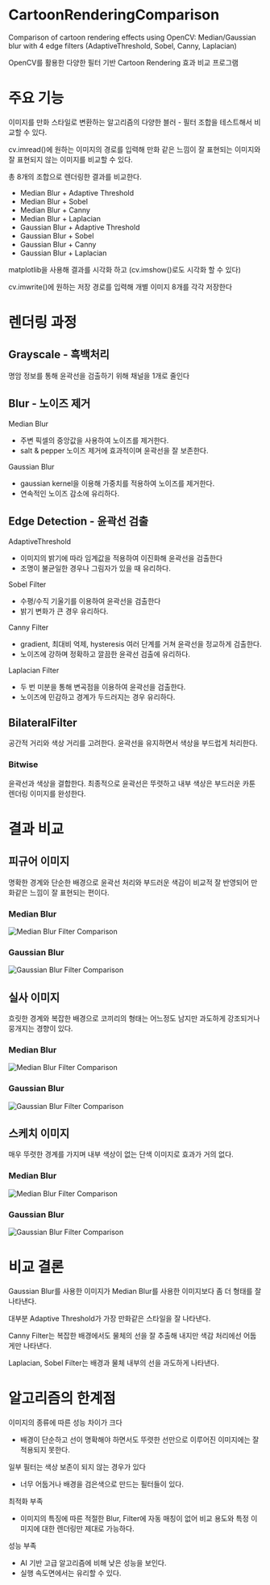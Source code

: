 # CartoonRenderingComparison
Comparison of cartoon rendering effects using OpenCV: Median/Gaussian blur with 4 edge filters (AdaptiveThreshold, Sobel, Canny, Laplacian)

OpenCV를 활용한 다양한 필터 기반 Cartoon Rendering 효과 비교 프로그램

# 주요 기능
이미지를 만화 스타일로 변환하는 알고리즘의 다양한 블러 - 필터 조합을 테스트해서 비교할 수 있다.

cv.imread()에 원하는 이미지의 경로를 입력해 만화 같은 느낌이 잘 표현되는 이미지와 잘 표현되지 않는 이미지를 비교할 수 있다.

총 8개의 조합으로 렌더링한 결과를 비교한다.
- Median Blur + Adaptive Threshold
- Median Blur + Sobel
- Median Blur + Canny
- Median Blur + Laplacian
- Gaussian Blur + Adaptive Threshold
- Gaussian Blur + Sobel
- Gaussian Blur + Canny
- Gaussian Blur + Laplacian

matplotlib을 사용해 결과를 시각화 하고 (cv.imshow()로도 시각화 할 수 있다)

cv.imwrite()에 원하는 저장 경로를 입력해 개별 이미지 8개를 각각 저장한다

# 렌더링 과정

## Grayscale - 흑백처리
명암 정보를 통해 윤곽선을 검출하기 위해 채널을 1개로 줄인다

## Blur - 노이즈 제거
Median Blur

- 주변 픽셀의 중앙값을 사용하여 노이즈를 제거한다.
- salt & pepper 노이즈 제거에 효과적이며 윤곽선을 잘 보존한다.

Gaussian Blur

- gaussian kernel을 이용해 가중치를 적용하여 노이즈를 제거한다.
- 연속적인 노이즈 감소에 유리하다.

## Edge Detection - 윤곽선 검출
AdaptiveThreshold

- 이미지의 밝기에 따라 임계값을 적용하여 이진화해 윤곽선을 검출한다
- 조명이 불균일한 경우나 그림자가 있을 때 유리하다.

Sobel Filter

- 수평/수직 기울기를 이용하여 윤곽선을 검출한다
- 밝기 변화가 큰 경우 유리하다.

Canny Filter

- gradient, 최대비 억제, hysteresis 여러 단계를 거쳐 윤곽선을 정교하게 검출한다.
- 노이즈에 강하며 정확하고 깔끔한 윤곽선 검출에 유리하다.

Laplacian Filter

- 두 번 미분을 통해 변곡점을 이용하여 윤곽선을 검출한다.
- 노이즈에 민감하고 경계가 두드러지는 경우 유리하다.

## BilateralFilter
공간적 거리와 색상 거리를 고려한다.
윤곽선을 유지하면서 색상을 부드럽게 처리한다.

### Bitwise
윤곽선과 색상을 결합한다.
최종적으로 윤곽선은 뚜렷하고 내부 색상은 부드러운 카툰 렌더링 이미지를 완성한다.

# 결과 비교

## 피규어 이미지
명확한 경계와 단순한 배경으로 윤곽선 처리와 부드러운 색감이 비교적 잘 반영되어 만화같은 느낌이 잘 표현되는 편이다.


### Median Blur


![Median Blur Filter Comparison](./images/dragonball/MedianD.png)

### Gaussian Blur


![Gaussian Blur Filter Comparison](./images/dragonball/GaussianD.png)

## 실사 이미지
흐릿한 경계와 복잡한 배경으로 코끼리의 형태는 어느정도 남지만 과도하게 강조되거나 뭉개지는 경향이 있다.

### Median Blur


![Median Blur Filter Comparison](./images/elephant/MedianE.png)


### Gaussian Blur


![Gaussian Blur Filter Comparison](./images/elephant/GaussianE.png)

## 스케치 이미지
매우 뚜렷한 경계를 가지며 내부 색상이 없는 단색 이미지로 효과가 거의 없다.

### Median Blur


![Median Blur Filter Comparison](./images/sketch/MedianS.png)


### Gaussian Blur


![Gaussian Blur Filter Comparison](./images/sketch/GaussianS.png)


# 비교 결론

Gaussian Blur를 사용한 이미지가 Median Blur를 사용한 이미지보다 좀 더 형태를 잘 나타낸다.

대부분 Adaptive Threshold가 가장 만화같은 스타일을 잘 나타낸다.

Canny Filter는 복잡한 배경에서도 물체의 선을 잘 추출해 내지만 색감 처리에선 어둡게만 나타낸다.

Laplacian, Sobel Filter는 배경과 물체 내부의 선을 과도하게 나타낸다.

# 알고리즘의 한계점

이미지의 종류에 따른 성능 차이가 크다
- 배경이 단순하고 선이 명확해야 하면서도 뚜렷한 선만으로 이루어진 이미지에는 잘 적용되지 못한다.

일부 필터는 색상 보존이 되지 않는 경우가 있다
- 너무 어둡거나 배경을 검은색으로 만드는 필터들이 있다.

최적화 부족
- 이미지의 특징에 따른 적절한 Blur, Filter에 자동 매칭이 없어 비교 용도와 특정 이미지에 대한 렌더링만 제대로 가능하다.

성능 부족
- AI 기반 고급 알고리즘에 비해 낮은 성능을 보인다.
- 실행 속도면에서는 유리할 수 있다.
